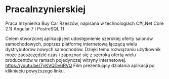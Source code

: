 # PracaInzynierskiej
Praca Inzynierka Buy Car Rzeszów, napisana w technologiach C#(.Net Core 2.1) Angular 7 i PostreSQL 11

Celem stworzonej aplikacji jest udostępnienie szerokiej oferty salonów samochodowych, poprzez platformę internetową łączącą wielu dystrybutorów nowych samochodów. Dzięki temu rozwiązaniu użytkownik może zaoszczędzić czas i zapoznać się z szeroką ofertą wielu producentów w ramach pojedynczej witryny internetowej. 
https://youtu.be/7yKVQDv6RVQ
Film prezentujący działania aplikacji po kliknieciu powyższego linku.
